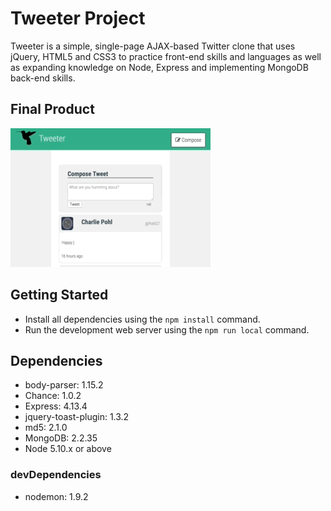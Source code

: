 # Tweeter Project

Tweeter is a simple, single-page AJAX-based Twitter clone that uses jQuery, HTML5 and CSS3 to practice front-end skills and languages as well as expanding knowledge on Node, Express and implementing MongoDB back-end skills. 

## Final Product

![alt text](https://github.com/lauratan/tweeter/blob/master/docs/tweeterApp.gif)

## Getting Started

- Install all dependencies using the `npm install` command.
- Run the development web server using the `npm run local` command.

## Dependencies

- body-parser: 1.15.2
- Chance: 1.0.2
- Express: 4.13.4
- jquery-toast-plugin: 1.3.2
- md5: 2.1.0
- MongoDB: 2.2.35
- Node 5.10.x or above

### devDependencies

- nodemon: 1.9.2
